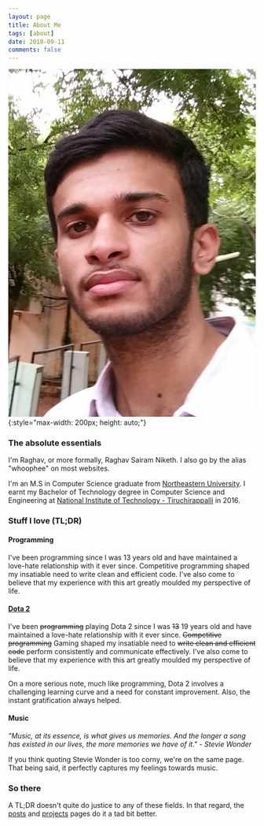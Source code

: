 ```yaml
---
layout: page
title: About Me
tags: [about]
date: 2018-09-11
comments: false
---
```


![Profile image](/assets/img/profile_thumb.jpg){:style="max-width: 200px; height: auto;"}

### The absolute essentials
I'm Raghav, or more formally, Raghav Sairam Niketh. I also go by the alias "whoophee" on most websites.

I'm an M.S in Computer Science graduate from [Northeastern University](https://www.ccis.northeastern.edu/). I earnt my Bachelor of Technology degree in Computer Science and Engineering at [National Institute of Technology - Tiruchirappalli](https://www.nitt.edu/) in 2016.

### Stuff I love (TL;DR)
#### Programming
I've been programming since I was 13 years old and have maintained a love-hate relationship with it ever since. Competitive programming shaped my insatiable need to write clean and efficient code. I've also come to believe that my experience with this art greatly moulded my perspective of life.

#### [Dota 2](http://www.dota2.com/play/)
I've been <del>programming</del> playing Dota 2 since I was <del>13</del> 19 years old and have maintained a love-hate relationship with it ever since. <del> Competitive programming</del> Gaming shaped my insatiable need to <del>write clean and efficient code</del> perform consistently and communicate effectively. I've also come to believe that my experience with this art greatly moulded my perspective of life.

On a more serious note, much like programming, Dota 2 involves a challenging learning curve and a need for constant improvement. Also, the instant gratification always helped.

#### Music
*"Music, at its essence, is what gives us memories. And the longer a song has existed in our lives, the more memories we have of it." - Stevie Wonder*

If you think quoting Stevie Wonder is too corny, we're on the same page. That being said, it perfectly captures my feelings towards music.

### So there
A TL;DR doesn't quite do justice to any of these fields. In that regard, the [posts](/posts) and [projects](/projects) pages do it a tad bit better.
